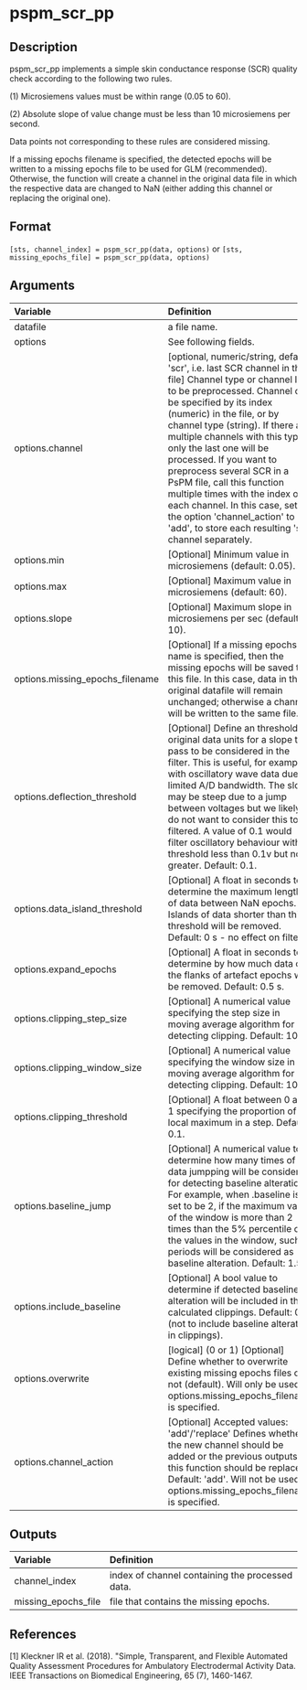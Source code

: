 # pspm_scr_pp
## Description
pspm_scr_pp implements a simple skin conductance response (SCR) quality check according to the following two rules. 

(1) Microsiemens values must be within range (0.05 to 60). 

(2) Absolute slope of value change must be less than 10 microsiemens per second. 

Data points not corresponding to these rules are considered missing. 

If a missing epochs filename is specified, the detected epochs will be written to a missing epochs file to be used for GLM (recommended). Otherwise, the function will create a channel in the original data file in which the respective data are changed to NaN (either adding this channel or replacing the original one).

## Format
`[sts, channel_index] = pspm_scr_pp(data, options)` or
`[sts, missing_epochs_file] = pspm_scr_pp(data, options)`

## Arguments
| Variable | Definition |
|:--|:--|
| datafile | a file name. |
| options | See following fields. |
| options.channel | [optional, numeric/string, default: 'scr', i.e. last SCR channel in the file] Channel type or channel ID to be preprocessed. Channel can be specified by its index (numeric) in the file, or by channel type (string). If there are multiple channels with this type, only the last one will be processed. If you want to preprocess several SCR in a PsPM file, call this function multiple times with the index of each channel. In this case, set the option 'channel_action' to 'add', to store each resulting 'scr' channel separately. |
| options.min | [Optional] Minimum value in microsiemens (default: 0.05). |
| options.max | [Optional] Maximum value in microsiemens (default: 60). |
| options.slope | [Optional] Maximum slope in microsiemens per sec (default: 10). |
| options.missing_epochs_filename | [Optional] If a missing epochs file name is specified, then the missing epochs will be saved to this file. In this case, data in the original datafile will remain unchanged; otherwise a channel will be written to the same file. |
| options.deflection_threshold | [Optional] Define an threshold in original data units for a slope to pass to be considered in the filter. This is useful, for example, with oscillatory wave data due to limited A/D bandwidth. The slope may be steep due to a jump between voltages but we likely do not want to consider this to be filtered. A value of 0.1 would filter oscillatory behaviour with threshold less than 0.1v but not greater. Default: 0.1. |
| options.data_island_threshold | [Optional] A float in seconds to determine the maximum length of data between NaN epochs. Islands of data shorter than this threshold will be removed. Default: 0 s - no effect on filter. |
| options.expand_epochs | [Optional] A float in seconds to determine by how much data on the flanks of artefact epochs will be removed. Default: 0.5 s. |
| options.clipping_step_size | [Optional] A numerical value specifying the step size in moving average algorithm for detecting clipping. Default: 10. |
| options.clipping_window_size | [Optional] A numerical value specifying the window size in moving average algorithm for detecting clipping. Default: 100. |
| options.clipping_threshold | [Optional] A float between 0 and 1 specifying the proportion of local maximum in a step. Default: 0.1. |
| options.baseline_jump | [Optional] A numerical value to determine how many times of data jumpping will be considered for detecting baseline alteration. For example, when .baseline is set to be 2, if the maximum value of the window is more than 2 times than the 5% percentile of the values in the window, such periods will be considered as baseline alteration. Default: 1.5. |
| options.include_baseline | [Optional] A bool value to determine if detected baseline alteration will be included in the calculated clippings. Default: 0 (not to include baseline alteration in clippings). |
| options.overwrite | [logical] (0 or 1) [Optional] Define whether to overwrite existing missing epochs files or not (default). Will only be used if options.missing_epochs_filename is specified. |
| options.channel_action | [Optional] Accepted values: 'add'/'replace' Defines whether the new channel should be added or the previous outputs of this function should be replaced. Default: 'add'. Will not be used if options.missing_epochs_filename is specified. |
## Outputs
| Variable | Definition |
|:--|:--|
| channel_index | index of channel containing the processed data. |
| missing_epochs_file | file that contains the missing epochs. |

## References
[1] Kleckner IR et al. (2018). "Simple, Transparent, and Flexible  Automated Quality Assessment Procedures for Ambulatory Electrodermal  Activity Data. IEEE Transactions on Biomedical Engineering, 65 (7),  1460-1467.



